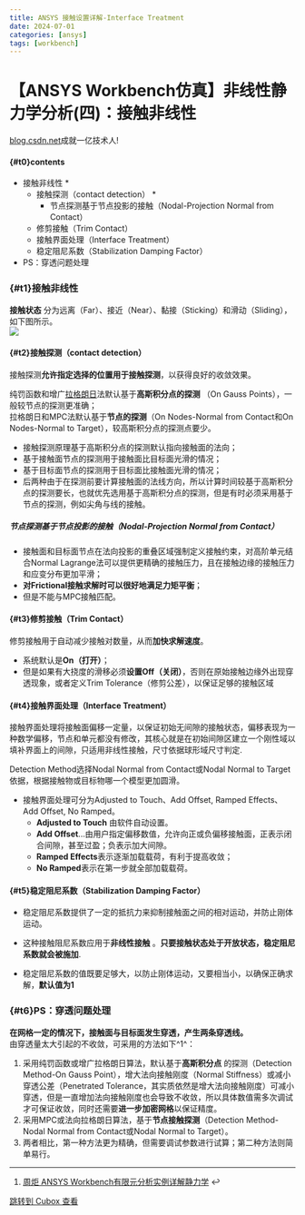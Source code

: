 ```yaml
---
title: ANSYS 接触设置详解-Interface Treatment
date: 2024-07-01
categories: [ansys]
tags: [workbench]
---
```




【ANSYS Workbench仿真】非线性静力学分析(四)：接触非线性
====================================

[blog.csdn.net](https://blog.csdn.net/qq_44130638/article/details/105134570)成就一亿技术人!

#### {#t0}contents


  * 接触非线性
    *
    * 接触探测（contact detection）
      *
      * 节点探测基于节点投影的接触（Nodal-Projection Normal from Contact）
    * 修剪接触（Trim Contact）
    * 接触界面处理（Interface Treatment）
    * 稳定阻尼系数（Stabilization Damping Factor）
  * PS：穿透问题处理

### {#t1}接触非线性

**接触状态** 分为远离（Far）、接近（Near）、黏接（Sticking）和滑动（Sliding），如下图所示。  
![](https://cubox.pro/c/filters:no_upscale()?imageUrl=https%3A%2F%2Fimg-blog.csdnimg.cn%2F2020032709455619.jpeg%3Fx-oss-process%3Dimage%2Fwatermark%2Ctype_ZmFuZ3poZW5naGVpdGk%2Cshadow_10%2Ctext_aHR0cHM6Ly9ibG9nLmNzZG4ubmV0L3FxXzQ0MTMwNjM4%2Csize_16%2Ccolor_FFFFFF%2Ct_70&valid=false)

#### {#t2}接触探测（contact detection）

接触探测**允许指定选择的位置用于接触探测**，以获得良好的收敛效果。

纯罚函数和增广[拉格朗日](https://so.csdn.net/so/search?q=%E6%8B%89%E6%A0%BC%E6%9C%97%E6%97%A5&spm=1001.2101.3001.7020)法默认基于**高斯积分点的探测** （On Gauss Points），一般较节点的探测更准确；  
拉格朗日和MPC法默认基于**节点的探测**（On Nodes-Normal from Contact和On Nodes-Normal to Target），较高斯积分点的探测点要少。

* 接触探测原理基于高斯积分点的探测默认指向接触面的法向；
* 基于接触面节点的探测用于接触面比目标面光滑的情况；
* 基于目标面节点的探测用于目标面比接触面光滑的情况；
* 后两种由于在探测前要计算接触面的法线方向，所以计算时间较基于高斯积分点的探测要长，也就优先选用基于高斯积分点的探测，但是有时必须采用基于节点的探测，例如尖角与线的接触。

##### 节点探测基于节点投影的接触（Nodal-Projection Normal from Contact）

* 接触面和目标面节点在法向投影的重叠区域强制定义接触约束，对高阶单元结合Normal Lagrange法可以提供更精确的接触压力，且在接触边缘的接触压力和应变分布更加平滑；
* **对Frictional接触求解时可以很好地满足力矩平衡**；
* 但是不能与MPC接触匹配。

#### {#t3}修剪接触（Trim Contact）

修剪接触用于自动减少接触对数量，从而**加快求解速度**。

* 系统默认是**On（打开）**；
* 但是如果有大挠度的滑移必须**设置Off（关闭）**，否则在原始接触边缘外出现穿透现象，或者定义Trim Tolerance（修剪公差），以保证足够的接触区域

#### {#t4}接触界面处理（Interface Treatment）

接触界面处理将接触面偏移一定量，以保证初始无间隙的接触状态，偏移表现为一种数学偏移，节点和单元都没有修改，其核心就是在初始间隙区建立一个刚性域以填补界面上的间隙，只适用非线性接触，尺寸依据球形域尺寸判定.

Detection Method选择Nodal Normal from Contact或Nodal Normal to Target依据，根据接触物或目标物哪一个模型更加圆滑。

* 接触界面处理可分为Adjusted to Touch、Add Offset, Ramped Effects、Add Offset, No Ramped。
  * **Adjusted to Touch** 由软件自动设置。
  * **Add Offset**...由用户指定偏移数值，允许向正或负偏移接触面，正表示闭合间隙，甚至过盈；负表示加大间隙。
  * **Ramped Effects**表示逐渐加载载荷，有利于提高收敛；
  * **No Ramped**表示在第一步就全部加载载荷。

#### {#t5}稳定阻尼系数（Stabilization Damping Factor）

* 稳定阻尼系数提供了一定的抵抗力来抑制接触面之间的相对运动，并防止刚体运动。

* 这种接触阻尼系数应用于**非线性接触** 。**只要接触状态处于开放状态，稳定阻尼系数就会被施加**.

* 稳定阻尼系数的值既要足够大，以防止刚体运动，又要相当小，以确保正确求解，**默认值为1**

### {#t6}PS：穿透问题处理

**在网格一定的情况下，接触面与目标面发生穿透，产生两条穿透线。**   
由穿透量太大引起的不收敛，可采用的方法如下^1^：

1. 采用纯罚函数或增广拉格朗日算法，默认基于**高斯积分点** 的探测（Detection Method-On Gauss Point），增大法向接触刚度（Normal Stiffness）或减小穿透公差（Penetrated Tolerance，其实质依然是增大法向接触刚度）可减小穿透，但是一直增加法向接触刚度也会导致不收敛，所以具体数值需多次调试才可保证收敛，同时还需要**进一步加密网格**以保证精度。
2. 采用MPC或法向拉格朗日算法，基于**节点接触探测**（Detection Method-Nodal Normal from Contact或Nodal Normal to Target）。
3. 两者相比，第一种方法更为精确，但需要调试参数进行试算；第二种方法则简单易行。

*** ** * ** ***


1. [周炬 ANSYS Workbench有限元分析实例详解静力学](https://item.jd.com/12136978.html) ↩︎


[跳转到 Cubox 查看](https://cubox.pro/my/card?id=7198197069075448298)
